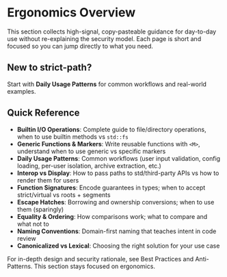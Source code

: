 # Ergonomics Overview

This section collects high-signal, copy-pasteable guidance for day-to-day use without re-explaining the security model. Each page is short and focused so you can jump directly to what you need.

## New to strict-path?

Start with **Daily Usage Patterns** for common workflows and real-world examples.

## Quick Reference

- **Builtin I/O Operations**: Complete guide to file/directory operations, when to use builtin methods vs `std::fs`
- **Generic Functions & Markers**: Write reusable functions with `<M>`, understand when to use generic vs specific markers
- **Daily Usage Patterns**: Common workflows (user input validation, config loading, per-user isolation, archive extraction, etc.)
- **Interop vs Display**: How to pass paths to std/third-party APIs vs how to render them for users
- **Function Signatures**: Encode guarantees in types; when to accept strict/virtual vs roots + segments
- **Escape Hatches**: Borrowing and ownership conversions; when to use them (sparingly)
- **Equality & Ordering**: How comparisons work; what to compare and what not to
- **Naming Conventions**: Domain-first naming that teaches intent in code review
- **Canonicalized vs Lexical**: Choosing the right solution for your use case

For in-depth design and security rationale, see Best Practices and Anti-Patterns. This section stays focused on ergonomics.
